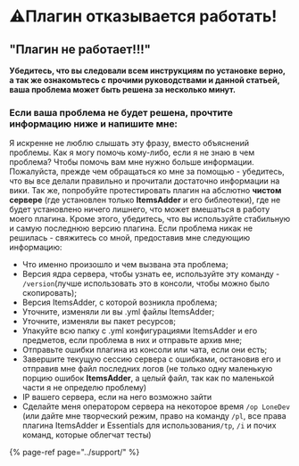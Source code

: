# ⚠️Плагин отказывается работать!

## **"Плагин не работает!!!"**

**Убедитесь, что вы следовали всем инструкциям по установке верно, а так же ознакомьтесь с прочими руководствами и данной статьей, ваша проблема может быть решена за несколько минут.**

### **Если ваша проблема не будет решена, прочтите информацию ниже и напишите мне:** <a id="if-you-still-have-problems-please-read-this-and-then-contact-me"></a>

Я искренне не люблю слышать эту фразу, вместо объяснений проблемы. Как я могу помочь кому-либо, если я не знаю в чем проблема? Чтобы помочь вам мне нужно больше информации. Пожалуйста, прежде чем обращаться ко мне за помощью - убедитесь, что вы все делали правильно и прочитали достаточно информации на вики. Так же, попробуйте протестировать плагин на абслютно **чистом сервере** \(где установлен только **ItemsAdder** и его библеотеки\), где не будет установлено ничего лишнего, что может вмешаться в работу моего плагина. Кроме этого, убедитесь, что вы используйте стабильную и самую последнюю версию плагина. Если проблема никак не решилась - свяжитесь со мной, предоставив мне следующию информацию:

* Что именно произошло и чем вызвана эта проблема;
* Версия ядра сервера, чтобы узнать ее, используйте эту команду - `/version`\(лучше использовать это в консоли, чтобы можно было скопировать\);
* Версия ItemsAdder, с которой возникла проблема;
* Уточните, изменяли ли вы .yml файлы ItemsAdder;
* Уточните, изменяли вы пакет ресурсов;
* Упакуйте всю папку с .yml конфигурациями ItemsAdder и его предметов, если проблема в них и отправьте архив мне;
* Отправьте ошибки плагина из консоли или чата, если они есть;
* Завершите текущую сессию сервера с ошибками, остановив его и отправив мне файл последних логов \(не только одну маленькую порцию ошибок **ItemsAdder**, а целый файл, так как по маленькой части я не определю проблему\)
* IP вашего сервера, если на него возможно зайти
* Сделайте меня оператором сервера на некоторое время `/op LoneDev` \(или дайте мне творческий режим, право на команду `/pl`, все права плагина ItemsAdder и Essentials для использования`/tp`, `/i` и почих команд, которые облегчат тесты\)

{% page-ref page="../support/" %}

